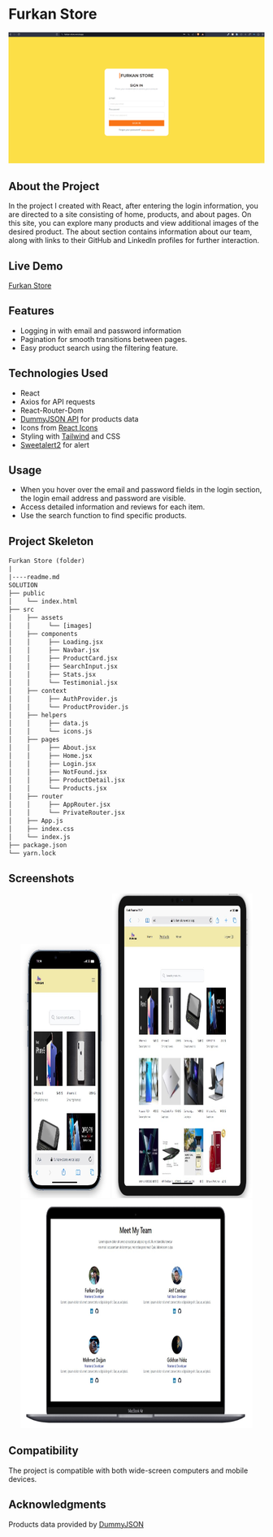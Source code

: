 # Furkan Store

<div align="center">
  <img src="./src/assets/store.gif" />
</div>

## About the Project

In the project I created with React, after entering the login information, you are directed to a site consisting of home, products, and about pages. On this site, you can explore many products and view additional images of the desired product. The about section contains information about our team, along with links to their GitHub and LinkedIn profiles for further interaction.

## Live Demo

[Furkan Store](https://furkan-store.vercel.app/)

## Features

- Logging in with email and password information
- Pagination for smooth transitions between pages.
- Easy product search using the filtering feature.

## Technologies Used

- React
- Axios for API requests
- React-Router-Dom
- [DummyJSON API](https://dummyjson.com/) for products data
- Icons from [React Icons](https://react-icons.github.io/react-icons/)
- Styling with [Tailwind](https://tailwindcss.com/) and CSS 
- [Sweetalert2](https://sweetalert2.github.io/) for alert 

## Usage

- When you hover over the email and password fields in the login section, the login email address and password are visible.
- Access detailed information and reviews for each item.
- Use the search function to find specific products.

## Project Skeleton

```
Furkan Store (folder)
|
|----readme.md         
SOLUTION
├── public
│    └── index.html
├── src
│    ├── assets
│    │     └── [images]
│    ├── components
│    │     ├── Loading.jsx
│    │     ├── Navbar.jsx
│    │     ├── ProductCard.jsx    
│    │     ├── SearchInput.jsx    
│    │     ├── Stats.jsx    
│    │     └── Testimonial.jsx  
│    ├── context
│    │     ├── AuthProvider.js
│    │     └── ProductProvider.js 
│    ├── helpers
│    │     ├── data.js
│    │     └── icons.js
│    ├── pages
│    │     ├── About.jsx
│    │     ├── Home.jsx
│    │     ├── Login.jsx
│    │     ├── NotFound.jsx
│    │     ├── ProductDetail.jsx    
│    │     └── Products.jsx 
│    ├── router
│    │     ├── AppRouter.jsx
│    │     └── PrivateRouter.jsx
│    ├── App.js
│    ├── index.css
│    └── index.js
├── package.json
└── yarn.lock
```

## Screenshots

<div align="center">
  <img src="./src/assets/Screenshot_1.jpg"  width="35%" height="500" />
  <img src="./src/assets/Screenshot_2.jpg"  width="55%" height="600" />
  <img src="./src/assets/Screenshot_3.jpg"  width="90.5%" height="450" />
</div>

## Compatibility

The project is compatible with both wide-screen computers and mobile devices.

## Acknowledgments

Products data provided by [DummyJSON](https://dummyjson.com/)
